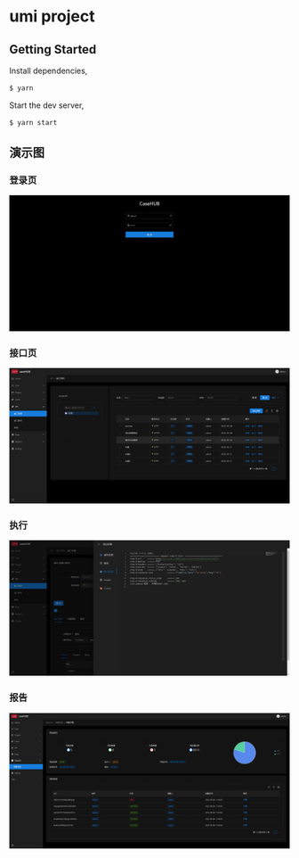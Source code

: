 # umi project

## Getting Started

Install dependencies,

```bash
$ yarn
```

Start the dev server,

```bash
$ yarn start
```

## 演示图

### 登录页

![img.png](dmeo/login.png)

### 接口页

![img.png](dmeo/img.png)

### 执行

![img.png](dmeo/runimg.png)

### 报告

![img.png](dmeo/img_2.png)
